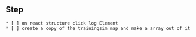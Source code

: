 ## Step
    * [ ] on react structure click log Element
    * [ ] create a copy of the trainingsim map and make a array out of it